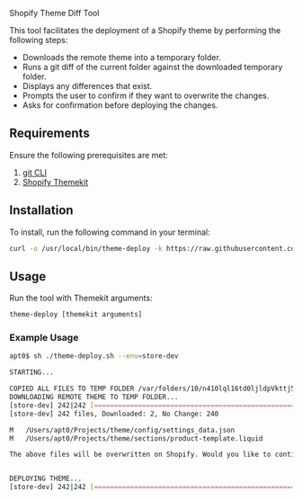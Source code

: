Shopify Theme Diff Tool

This tool facilitates the deployment of a Shopify theme by performing the following steps:

- Downloads the remote theme into a temporary folder.
- Runs a git diff of the current folder against the downloaded temporary folder.
- Displays any differences that exist.
- Prompts the user to confirm if they want to overwrite the changes.
- Asks for confirmation before deploying the changes.

## Requirements

Ensure the following prerequisites are met:
1. [git CLI](https://git-scm.com/book/en/v2/Getting-Started-Installing-Git)
2. [Shopify Themekit](https://shopify.dev/tools/theme-kit/getting-started)


## Installation

To install, run the following command in your terminal:

```bash
curl -o /usr/local/bin/theme-deploy -k https://raw.githubusercontent.com/glaubermagal/theme-deploy/main/theme-deploy.sh && chmod +x /usr/local/bin/theme-deploy
```

## Usage
Run the tool with Themekit arguments:

```bash
theme-deploy [themekit arguments]
```

### Example Usage

```bash
apt0$ sh ./theme-deploy.sh --env=store-dev

STARTING...

COPIED ALL FILES TO TEMP FOLDER /var/folders/10/n410lql16td0ljldpVkttj5c0010gn/T/shopify-theme-.KZvdfyfc
DOWNLOADING REMOTE THEME TO TEMP FOLDER...
[store-dev] 242|242 [==============================================================================]  100 %
[store-dev] 242 files, Downloaded: 2, No Change: 240

M	/Users/apt0/Projects/theme/config/settings_data.json
M	/Users/apt0/Projects/theme/sections/product-template.liquid

The above files will be overwritten on Shopify. Would you like to continue anyway? (y/N)? y


DEPLOYING THEME...
[store-dev] 242|242 [==============================================================================]  100 %
```
